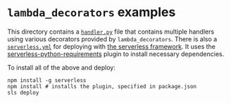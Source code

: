 # `lambda_decorators` examples

This directory contains a [`handler.py`](./handler.py) file that contains
multiple handlers using various decorators provided by `lambda_decorators`.
There is also a [`serverless.yml`](./serverless.yml) for deploying with
[the serverless framework](https://github.com/serverless/serverless). It uses
the [serverless-python-requirements](https://github.com/UnitedIncome/serverless-python-requirements)
plugin to install necessary dependencies.

To install all of the above and deploy:
```
npm install -g serverless
npm install # installs the plugin, specified in package.json
sls deploy
```
